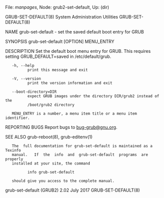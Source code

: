 File: *manpages*,  Node: grub2-set-default,  Up: (dir)

GRUB-SET-DEFAULT(8)     System Administration Utilities    GRUB-SET-DEFAULT(8)



NAME
       grub-set-default - set the saved default boot entry for GRUB

SYNOPSIS
       grub-set-default [OPTION] MENU_ENTRY

DESCRIPTION
       Set  the  default  boot  menu  entry  for  GRUB.  This requires setting
       GRUB_DEFAULT=saved in /etc/default/grub.

       -h, --help
              print this message and exit

       -V, --version
              print the version information and exit

       --boot-directory=DIR
              expect GRUB images under the directory DIR/grub2 instead of  the
              /boot/grub2 directory

       MENU_ENTRY is a number, a menu item title or a menu item identifier.

REPORTING BUGS
       Report bugs to <bug-grub@gnu.org>.

SEE ALSO
       grub-reboot(8), grub-editenv(1)

       The  full documentation for grub-set-default is maintained as a Texinfo
       manual.   If  the  info  and  grub-set-default  programs  are  properly
       installed at your site, the command

              info grub-set-default

       should give you access to the complete manual.



grub-set-default (GRUB2) 2.02      July 2017               GRUB-SET-DEFAULT(8)
